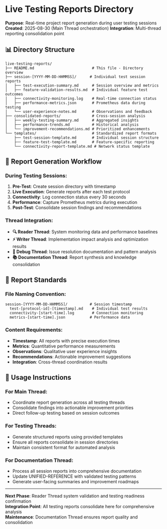 # Live Testing Reports Directory

**Purpose**: Real-time project report generation during user testing sessions  
**Created**: 2025-08-30 (Main Thread orchestration)
**Integration**: Multi-thread reporting consolidation point

## 📊 **Directory Structure**

```
live-testing-reports/
├── README.md                          # This file - Directory overview
├── session-[YYYY-MM-DD-HHMMSS]/      # Individual test session reports
│   ├── test-execution-summary.md      # Session overview and metrics
│   ├── feature-validation-results.md  # Individual feature test outcomes
│   ├── connectivity-monitoring.log    # Real-time connection status
│   ├── performance-metrics.json       # Prometheus data during testing
│   └── user-experience-notes.md       # Observations and feedback
├── consolidated-reports/              # Cross-session analysis
│   ├── weekly-testing-summary.md      # Aggregated insights
│   ├── performance-trends.md          # Historical analysis
│   └── improvement-recommendations.md # Prioritized enhancements
└── templates/                         # Standardized report formats
    ├── test-session-template.md       # Individual session structure
    ├── feature-test-template.md       # Feature-specific reporting
    └── connectivity-report-template.md # Network status template
```

## 🔄 **Report Generation Workflow**

### **During Testing Sessions**:
1. **Pre-Test**: Create session directory with timestamp
2. **Live Execution**: Generate reports after each test protocol
3. **Connectivity**: Log connection status every 30 seconds
4. **Performance**: Capture Prometheus metrics during execution
5. **Post-Test**: Consolidate session findings and recommendations

### **Thread Integration**:
- **🔍 Reader Thread**: System monitoring data and performance baselines
- **⚡ Writer Thread**: Implementation impact analysis and optimization results
- **🔧 Debug Thread**: Issue resolution documentation and pattern analysis
- **📚 Documentation Thread**: Report synthesis and knowledge consolidation

## 📝 **Report Standards**

### **File Naming Convention**:
```
session-[YYYY-MM-DD-HHMMSS]/          # Session timestamp
  test-[protocol-id]-[timestamp].md    # Individual test results
  connectivity-[start-time].log        # Connection monitoring
  metrics-[start-time].json           # Performance data
```

### **Content Requirements**:
- **Timestamp**: All reports with precise execution times
- **Metrics**: Quantitative performance measurements
- **Observations**: Qualitative user experience insights
- **Recommendations**: Actionable improvement suggestions
- **Integration**: Cross-thread coordination results

## 🎯 **Usage Instructions**

### **For Main Thread**:
- Coordinate report generation across all testing threads
- Consolidate findings into actionable improvement priorities
- Direct follow-up testing based on session outcomes

### **For Testing Threads**:
- Generate structured reports using provided templates
- Ensure all reports consolidate in session directories
- Maintain consistent format for automated analysis

### **For Documentation Thread**:
- Process all session reports into comprehensive documentation
- Update UNIFIED-REFERENCE with validated testing patterns
- Generate user-facing summaries and improvement roadmaps

---

**Next Phase**: Reader Thread system validation and testing readiness confirmation  
**Integration Point**: All testing reports consolidate here for comprehensive analysis  
**Maintenance**: Documentation Thread ensures report quality and consolidation